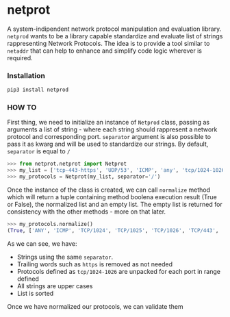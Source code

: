 # netprot
A system-indipendent network protocol manipulation and evaluation library. 
`netprod` wants to be a library capable standardize and evaluate list of strings rappresenting Network Protocols. The idea is to provide a tool similar to `netaddr` that can help to enhance and simplify code logic wherever is required.

### Installation

```bash
pip3 install netprod
```

### HOW TO

First thing, we need to initialize an instance of `Netprod` class, passing as arguments a list of string - where each string should rappresent a network protocol and corresponding port. `separator` argument is also possible to pass it as kwarg and will be used to standardize our strings. By default, `separator` is equal to `/` 

```python
>>> from netprot.netprot import Netprot 
>>> my_list = ['tcp-443-https', 'UDP/53', 'ICMP', 'any', 'tcp/1024-1026', 'TCPP-80']
>>> my_protocols = Netprot(my_list, separator='/')
```

Once the instance of the class is created, we can call `normalize` method which will return a tuple containing method boolena execution result (True or False), the normalized list and an empty list. The empty list is returned for consistency with the other methods - more on that later.

```python
>>> my_protocols.normalize()
(True, ['ANY', 'ICMP', 'TCP/1024', 'TCP/1025', 'TCP/1026', 'TCP/443', 'TCPP/80', 'UDP/53'], [])
```

As we can see, we have:

- Strings using the same `separator`.
- Trailing words such as `https` is removed as not needed
- Protocols defined as `tcp/1024-1026` are unpacked for each port in range defined
- All strings are upper cases
- List is sorted


Once we have normalized our protocols, we can validate them

